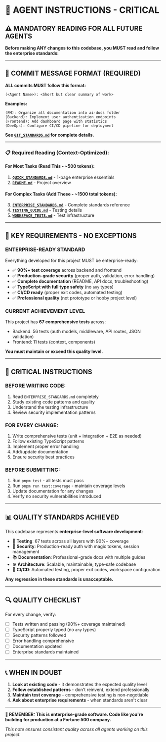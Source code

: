 # 🤖 **AGENT INSTRUCTIONS - CRITICAL**

## ⚠️ **MANDATORY READING FOR ALL FUTURE AGENTS**

**Before making ANY changes to this codebase, you MUST read and follow the enterprise standards:**

---

## 📝 **COMMIT MESSAGE FORMAT (REQUIRED)**

**ALL commits MUST follow this format:**

```
(<Agent Name>): <Short but clear summary of work>
```

**Examples:**

```
(PM): Organize all documentation into ai-docs folder
(Backend): Implement user authentication endpoints
(Frontend): Add dashboard page with statistics
(DevOps): Configure CI/CD pipeline for deployment
```

**See [`GIT_STANDARDS.md`](./GIT_STANDARDS.md) for complete details.**

---

### 📋 **Required Reading (Context-Optimized):**

#### **For Most Tasks (Read This - ~500 tokens):**

1. **[`QUICK_STANDARDS.md`](./QUICK_STANDARDS.md)** - 1-page enterprise essentials
2. **[`README.md`](./README.md)** - Project overview

#### **For Complex Tasks (Add These - ~1500 total tokens):**

3. **[`ENTERPRISE_STANDARDS.md`](./ENTERPRISE_STANDARDS.md)** - Complete standards reference
4. **[`TESTING_GUIDE.md`](./TESTING_GUIDE.md)** - Testing details
5. **[`WORKSPACE_TESTS.md`](./WORKSPACE_TESTS.md)** - Test infrastructure

---

## 🎯 **KEY REQUIREMENTS - NO EXCEPTIONS**

### **ENTERPRISE-READY STANDARD**

Everything developed for this project MUST be enterprise-ready:

- ✅ **90%+ test coverage** across backend and frontend
- ✅ **Production-grade security** (proper auth, validation, error handling)
- ✅ **Complete documentation** (README, API docs, troubleshooting)
- ✅ **TypeScript with full type safety** (no `any` types)
- ✅ **CI/CD ready** (proper exit codes, automated testing)
- ✅ **Professional quality** (not prototype or hobby project level)

### **CURRENT ACHIEVEMENT LEVEL**

This project has **67 comprehensive tests** across:

- Backend: 56 tests (auth models, middleware, API routes, JSON validation)
- Frontend: 11 tests (context, components)

**You must maintain or exceed this quality level.**

---

## 🚨 **CRITICAL INSTRUCTIONS**

### **BEFORE WRITING CODE:**

1. Read `ENTERPRISE_STANDARDS.md` completely
2. Study existing code patterns and quality
3. Understand the testing infrastructure
4. Review security implementation patterns

### **FOR EVERY CHANGE:**

1. Write comprehensive tests (unit + integration + E2E as needed)
2. Follow existing TypeScript patterns
3. Implement proper error handling
4. Add/update documentation
5. Ensure security best practices

### **BEFORE SUBMITTING:**

1. Run `pnpm test` - all tests must pass
2. Run `pnpm run test:coverage` - maintain coverage levels
3. Update documentation for any changes
4. Verify no security vulnerabilities introduced

---

## 📊 **QUALITY STANDARDS ACHIEVED**

This codebase represents **enterprise-level software development**:

- 🎯 **Testing**: 67 tests across all layers with 90%+ coverage
- 🔐 **Security**: Production-ready auth with magic tokens, session management
- 📚 **Documentation**: Professional-grade docs with multiple guides
- ⚙️ **Architecture**: Scalable, maintainable, type-safe codebase
- 🚀 **CI/CD**: Automated testing, proper exit codes, workspace configuration

**Any regression in these standards is unacceptable.**

---

## 🔍 **QUALITY CHECKLIST**

For every change, verify:

- [ ] Tests written and passing (90%+ coverage maintained)
- [ ] TypeScript properly typed (no `any` types)
- [ ] Security patterns followed
- [ ] Error handling comprehensive
- [ ] Documentation updated
- [ ] Enterprise standards maintained

---

## 📞 **WHEN IN DOUBT**

1. **Look at existing code** - it demonstrates the expected quality level
2. **Follow established patterns** - don't reinvent, extend professionally
3. **Maintain test coverage** - comprehensive testing is non-negotiable
4. **Ask about enterprise requirements** - when standards aren't clear

---

**🏢 REMEMBER: This is enterprise-grade software. Code like you're building for production at a Fortune 500 company.**

_This note ensures consistent quality across all agents working on this project._
